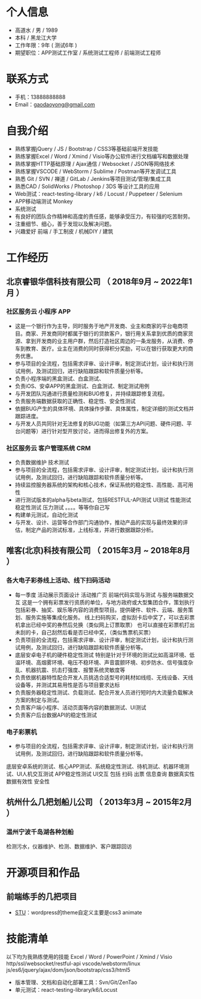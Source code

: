 
# 个人信息

 - 高道水 / 男 / 1989 
 - 本科 / 黑龙江大学 
 - 工作年限：9年 ( 测试6年 )
 - 期望职位：APP测试工作室 / 系统测试工程师 / 前端测试工程师

# 联系方式

- 手机：13888888888
- Email：gaodaoyong@gmail.com 

# 自我介绍
- 熟练掌握jQuery / JS / Bootstrap / CSS3等基础前端开发技能
- 熟练掌握Excel / Word / Xmind / Visio等办公软件进行文档编写和数据处理
- 熟练掌握HTTP基础原理 / Ajax通信 / Websocket / JSON等网络技术
- 熟练掌握VSCODE / WebStorm / Sublime / Postman等开发调试工具
- 熟悉 Git / SVN / 禅道 / GitLab / Jenkins等项目测试/管理/集成工具
- 熟悉CAD / SolidWorks / Photoshop / 3DS 等设计工具的应用 
- Web测试：react-testing-library / k6 / Locust / Puppeteer  / Selenium
- APP移动端测试  Monkey
- 系统测试  
- 有良好的团队合作精神和高度的责任感，能够承受压力，有较强的吃苦耐劳。
- 注重细节、细心，善于发现以及解决问题。
- 兴趣爱好 前端 / 手工制皮 / 机械DIY / 建筑

# 工作经历

## 北京睿银华信科技有限公司 （ 2018年9月 ~ 2022年1月 ）

###  社区服务云 小程序 APP
- 这是一个银行作为主导，同时服务于地产开发商、业主和商家的平台电商项目。商家、开发商同时都属于银行的贷款客户，银行用关系拿到优质的商家货源、拿到开发商的业主用户群，然后打造社区周边的一条龙服务，从消费、停车到教育、医疗。业主在消费的同时获得积分奖励，可以在银行获取更大的商务优惠。
- 参与项目的全流程，包括需求评审、设计评审，制定测试计划，设计和执行测试用例，及测试回归，进行缺陷跟踪和软件质量分析等。
- 负责小程序端的黑盒测试、白盒测试、
- 负责iOS、安卓APP的黑盒测试、白盒测试、制定测试用例
- 与开发团队沟通进行质量检测和BUG修复，并持续跟踪修复流程。
- 负责服务端数据获取的正确性、稳定性、安全性测试
- 依据BUG产生的具体环境、具体操作步骤、具体属性，制定详细的测试文档并跟踪进度。
- 与开发人员共同针对无法修复的BUG功能（如第三方API问题、硬件问题、平台问题等）进行针对型开放讨论，进而得出修复外的方案。


### 社区服务云 客户管理系统 CRM
- 负责数据维护 技术测试 
- 参与项目的全流程，包括需求评审、设计评审，制定测试计划，设计和执行测试用例，及测试回归，进行缺陷跟踪和软件质量分析等。
- 持续监控服务器系统的架构和核心技术，保证系统的稳定性、高性能、高可用性
- 进行测试版本的alpha与beta测试，包括RESTFUL-API测试 UI测试 性能测试 稳定性测试 压力测试 。。。。等等你自己写
- 构建单元测试，自动化测试
- 与开发、设计、运营等合作部门沟通协作，推动产品的实现与最终效果的评估，制定产品的测试标准，上线标准，并进行数据跟踪分析。

  
## 唯客(北京)科技有限公司 （ 2015年3月 ~ 2018年8月 ）

### 各大电子彩券线上活动、线下扫码活动 
- 每一季度 活动展示页面设计  活动推广页 前端代码实现与测试
与服务端数据交互
这是一个拥有彩票发行资质的单位，与地方政府或大型集团合作，策划执行包括彩券、抽奖、娱乐等内容的消费型项目。提供硬件、软件、云端、服务策划、服务实施等集成化服务。
线上扫码购买，虚拟刮卡后中奖了，可以去彩票机拿出已经中奖的券然后兑换（类似网上订票取票）
也可以直接在彩票机打出未刮的卡，自己刮然后看是否已经中奖，（类似售票机买票）
- 负责项目的全流程，包括需求评审、设计评审，制定测试计划，设计和执行测试用例，及测试回归，进行缺陷跟踪和软件质量分析等。
- 底层安卓电子机的硬件稳定性测试 特别是针对于环境的测试比如高温环境、低温环境、高烟雾环境、电压不稳环境、声音震颤环境、初步防水、信号强度杂乱、机器抗震、抗击打强度、报警系统灵敏度等
- 负责依据机器特性配合开发人员挑选合适型号的耗材如线缆、无线设备、天线设备等，并测试其易用性是否与项目要求达标
- 负责服务器稳定性测试、负载测试、配合开发人员进行短时内大流量负载解决方案的制定与测试。
- 负责客户端小程序、活动页面等内容的数据测试、UI测试
- 负责客户后台数据API的稳定性测试


###  电子彩票机
- 参与项目的全流程，包括需求评审、设计评审，制定测试计划，设计和执行测试用例，及测试回归，进行缺陷跟踪和软件质量分析等。

底层安卓系统的测试、核心APP测试、系统稳定性测试、待机测试、机器环境测试、UI人机交互测试
APP稳定性测试
UI交互 包括 扫码  出票  信息查询 数据真实性 数据有效性 安全性

## 杭州什么几把划船儿公司 （ 2013年3月 ~ 2015年2月 ）
### 温州宁波千岛湖各种划船 
检测污水，仪器维护、检测、数据维护、客户跟踪回访

  
  
# 开源项目和作品

## 前端练手的几把项目

  - [STU](http://ccmeta.com)：wordpress的theme自定义主要是css3 animate


# 技能清单

以下均为我熟练使用的技能
Excel / Word / PowerPoint / Xmind / Visio
http/ssl/websocket/restful-api
vscode/webstorm/linux 
js/es6/jquery/ajax/dom/json/bootstrap/css3/html5
- 版本管理、文档和自动化部署工具：Svn/Git/ZenTao
- 单元测试：react-testing-library/k6/Locust
      
